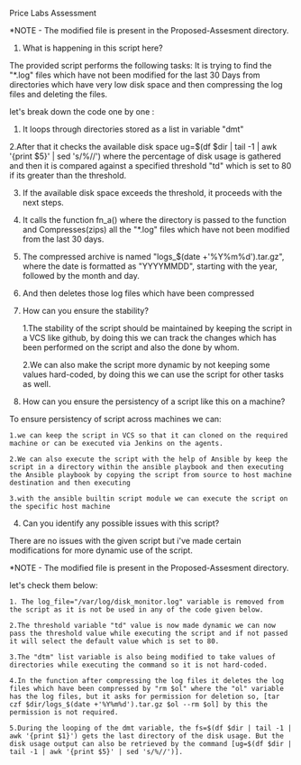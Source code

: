 Price Labs Assessment

*NOTE - The modified file is present in the Proposed-Assesment directory.

1. What is happening in this script here?

The provided script performs the following tasks:
It is trying to find the "*.log" files which have not been modified for the last 30 Days from directories which have very low disk space and then compressing the log files and deleting the files.

let's break down the code one by one :

   1. It loops through directories stored as a list in variable "dmt"

   2.After that it checks the available disk space ug=$(df $dir | tail -1 | awk '{print $5}' | sed 's/%//') where the percentage of disk usage is gathered and then it is compared against a specified   threshold "td" which is set to 80 if its greater than the threshold.

   3. If the available disk space exceeds the threshold, it proceeds with the next steps.

   4. It calls the function fn_a() where the directory is passed to the function and Compresses(zips) all the "*.log" files which have not been modified from the last 30 days.

   5. The compressed archive is named "logs_$(date +'%Y%m%d').tar.gz", where the date is formatted as "YYYYMMDD", starting with the year, followed by the month and day.

   6. And then deletes those log files which have been compressed
   

2. How can you ensure the stability?

    1.The stability of the script should be maintained by keeping the script in a VCS like github, by doing this we can track the changes which has been performed on the script and also the done by whom.

    2.We can also make the script more dynamic by not keeping some values hard-coded, by doing this we can use the script for other tasks as well.

3. How can you ensure the persistency of a script like this on a machine?

To ensure persistency of script across machines we can:

    1.we can keep the script in VCS so that it can cloned on the required machine or can be executed via Jenkins on the agents.

    2.We can also execute the script with the help of Ansible by keep the script in a directory within the ansible playbook and then executing the Ansible playbook by copying the script from source to host machine destination and then executing

    3.with the ansible builtin script module we can execute the script on the specific host machine

4. Can you identify any possible issues with this script?

There are no issues with the given script but i've made certain modifications for more dynamic use of the script.

*NOTE - The modified file is present in the Proposed-Assesment directory.

let's check them below:

    1. The log_file="/var/log/disk_monitor.log" variable is removed from the script as it is not be used in any of the code given below.

    2.The threshold variable "td" value is now made dynamic we can now pass the threshold value while executing the script and if not passed it will select the default value which is set to 80.

    3.The "dtm" list variable is also being modified to take values of directories while executing the command so it is not hard-coded.

    4.In the function after compressing the log files it deletes the log files which have been compressed by "rm $ol" where the "ol" variable has the log files, but it asks for permission for deletion so, [tar czf $dir/logs_$(date +'%Y%m%d').tar.gz $ol --rm $ol] by this the permission is not required.

    5.During the looping of the dmt variable, the fs=$(df $dir | tail -1 | awk '{print $1}') gets the last directory of the disk usage. But the disk usage output can also be retrieved by the command [ug=$(df $dir | tail -1 | awk '{print $5}' | sed 's/%//')]. 


